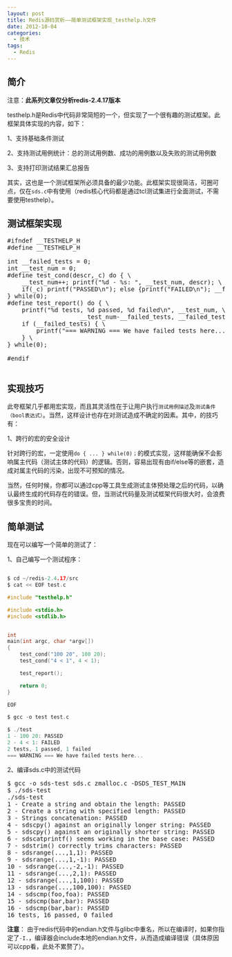 ```yaml
--- 
layout: post
title: Redis源码赏析——简单测试框架实现_testhelp.h文件
date: 2012-10-04
categories:
  - 技术
tags:
  - Redis
---
```

## 简介

注意：**此系列文章仅分析redis-2.4.17版本**

testhelp.h是Redis中代码非常简短的一个，但实现了一个很有趣的测试框架。此框架具体实现的内容，如下：

1、支持基础条件测试

2、支持测试用例统计：总的测试用例数、成功的用例数以及失败的测试用例数

3、支持打印测试结果汇总报告

其实，这也是一个测试框架所必须具备的最少功能。此框架实现很简洁，可圈可点，仅在`sds.c`中有使用（redis核心代码都是通过tcl测试集进行全面测试，不需要使用testhelp）。


## 测试框架实现

<pre class="prettyprint linenums">
#ifndef __TESTHELP_H
#define __TESTHELP_H

int __failed_tests = 0;
int __test_num = 0;
#define test_cond(descr,_c) do { \
    __test_num++; printf("%d - %s: ", __test_num, descr); \
    if(_c) printf("PASSED\n"); else {printf("FAILED\n"); __failed_tests++;} \
} while(0);
#define test_report() do { \
    printf("%d tests, %d passed, %d failed\n", __test_num, \
                    __test_num-__failed_tests, __failed_tests); \
    if (__failed_tests) { \
        printf("=== WARNING === We have failed tests here...\n"); \
    } \
} while(0);

#endif

</pre>


## 实现技巧

此夸框架几乎都用宏实现，而且其灵活性在于让用户执行`测试用例描述`及`测试条件（bool表达式）`。当然，这样设计也存在对测试造成不确定的因素。其中，的技巧有：

1、跨行的宏的安全设计

针对跨行的宏，一定使用`do { ... } while(0)；`的模式实现，这样能确保不会影响属主代码（测试主体的代码）的逻辑。否则，容易出现有由if/else等的嵌套，造成对属主代码的污染，出现不可预知的情况。

当然，任何时候，你都可以通过cpp等工具生成测试主体预处理之后的代码，以确认最终生成的代码存在的错误。但，当测试代码量及测试框架代码很大时，会浪费很多宝贵的时间。


## 简单测试

现在可以编写一个简单的测试了：

1、自己编写一个测试程序：

```c

$ cd ~/redis-2.4.17/src
$ cat << EOF test.c

#include "testhelp.h"

#include <stdio.h>
#include <stdlib.h>


int
main(int argc, char *argv[])
{
    test_cond("100 20", 100 20);
    test_cond("4 < 1", 4 < 1);

    test_report();

    return 0;
}

EOF

$ gcc -o test test.c 

$ ./test
1 - 100 20: PASSED
2 - 4 < 1: FAILED
2 tests, 1 passed, 1 failed
=== WARNING === We have failed tests here...
```

2、编译sds.c中的测试代码

<pre class="prettyprint linenums">
$ gcc -o sds-test sds.c zmalloc.c -DSDS_TEST_MAIN
$ ./sds-test
./sds-test
1 - Create a string and obtain the length: PASSED
2 - Create a string with specified length: PASSED
3 - Strings concatenation: PASSED
4 - sdscpy() against an originally longer string: PASSED
5 - sdscpy() against an originally shorter string: PASSED
6 - sdscatprintf() seems working in the base case: PASSED
7 - sdstrim() correctly trims characters: PASSED
8 - sdsrange(...,1,1): PASSED
9 - sdsrange(...,1,-1): PASSED
10 - sdsrange(...,-2,-1): PASSED
11 - sdsrange(...,2,1): PASSED
12 - sdsrange(...,1,100): PASSED
13 - sdsrange(...,100,100): PASSED
14 - sdscmp(foo,foa): PASSED
15 - sdscmp(bar,bar): PASSED
16 - sdscmp(bar,bar): PASSED
16 tests, 16 passed, 0 failed
</pre>

**注意**： 由于redis代码中的endian.h文件与glibc中重名，所以在编译时，如果你指定了`-I.`，编译器会include本地的endian.h文件，从而造成编译错误（具体原因可以cpp看，此处不累赘了）。

